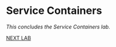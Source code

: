 # Service Containers

<!-- MarkdownTOC depth=4 autolink=true bracket=round -->

<!-- /MarkdownTOC -->


*This concludes the Service Containers lab.*

[NEXT LAB](5_spcContainers.md)
